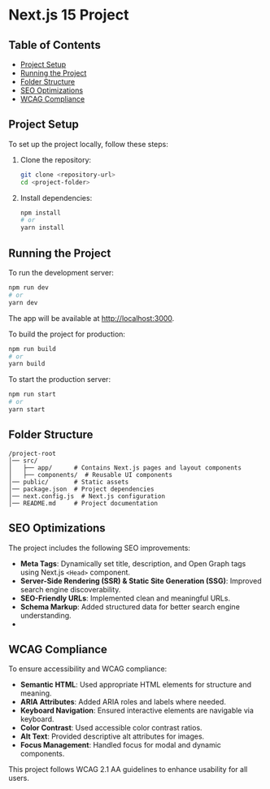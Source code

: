 # Next.js 15 Project

## Table of Contents
- [Project Setup](#project-setup)
- [Running the Project](#running-the-project)
- [Folder Structure](#folder-structure)
- [SEO Optimizations](#seo-optimizations)
- [WCAG Compliance](#wcag-compliance)

## Project Setup

To set up the project locally, follow these steps:

1. Clone the repository:
   ```bash
   git clone <repository-url>
   cd <project-folder>
   ```
2. Install dependencies:
   ```bash
   npm install
   # or
   yarn install
   ```

## Running the Project

To run the development server:
```bash
npm run dev
# or
yarn dev
```
The app will be available at [http://localhost:3000](http://localhost:3000).

To build the project for production:
```bash
npm run build
# or
yarn build
```
To start the production server:
```bash
npm run start
# or
yarn start
```

## Folder Structure
```
/project-root
│── src/
│   ├── app/      # Contains Next.js pages and layout components
│   ├── components/  # Reusable UI components
│── public/       # Static assets
│── package.json  # Project dependencies
│── next.config.js  # Next.js configuration
│── README.md     # Project documentation
```

## SEO Optimizations

The project includes the following SEO improvements:
- **Meta Tags**: Dynamically set title, description, and Open Graph tags using Next.js `<Head>` component.
- **Server-Side Rendering (SSR) & Static Site Generation (SSG)**: Improved search engine discoverability.
- **SEO-Friendly URLs**: Implemented clean and meaningful URLs.
- **Schema Markup**: Added structured data for better search engine understanding.
-

## WCAG Compliance

To ensure accessibility and WCAG compliance:
- **Semantic HTML**: Used appropriate HTML elements for structure and meaning.
- **ARIA Attributes**: Added ARIA roles and labels where needed.
- **Keyboard Navigation**: Ensured interactive elements are navigable via keyboard.
- **Color Contrast**: Used accessible color contrast ratios.
- **Alt Text**: Provided descriptive alt attributes for images.
- **Focus Management**: Handled focus for modal and dynamic components.

This project follows WCAG 2.1 AA guidelines to enhance usability for all users.

